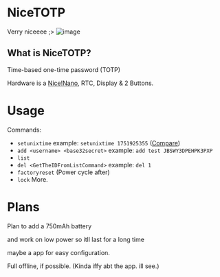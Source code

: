 # NiceTOTP
Verry niceeee ;>
![image](https://github.com/user-attachments/assets/2a587c2c-2204-4d0f-a228-304c081875aa)

## What is NiceTOTP?
Time-based one-time password (TOTP)

Hardware is a [Nice!Nano](https://s.click.aliexpress.com/e/_omlmCuu), RTC, Display & 2 Buttons.

# Usage
Commands:
- `setunixtime` example: `setunixtime 1751925355` ([Compare](https://totp.danhersam.com/?secret=JBSWY3DPEHPK3PXP))
- `add <username> <base32secret>` example: `add test JBSWY3DPEHPK3PXP`
- `list`
- `del <GetTheIDFromListCommand>` example: `del 1`
- `factoryreset` (Power cycle after)
- `lock`
More.



# Plans
Plan to add a 750mAh battery

and work on low power so itll last for a long time

maybe a app for easy configuration.

Full offline, if possible. (Kinda iffy abt the app. ill see.)
